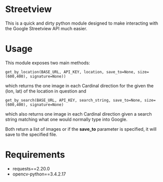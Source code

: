 # Streetview

This is a quick and dirty python module designed to make interacting with the Google Streetview API much easier.

# Usage
This module exposes two main methods:

    get_by_location(BASE_URL, API_KEY, location, save_to=None, size=(600,400), signature=None))

which returns the one image in each Cardinal direction for the given the (lon, lat) of the location in question and

    get_by_search(BASE_URL, API_KEY, search_string, save_to=None, size=(600,400), signature=None)

which also returns one image in each Cardinal direction given a search string matching what one would normally type into Google.

Both return a list of images or if the **save_to** parameter is specified, it will save to the specified file.

# Requirements
* requests==2.20.0
* opencv-python==3.4.2.17
